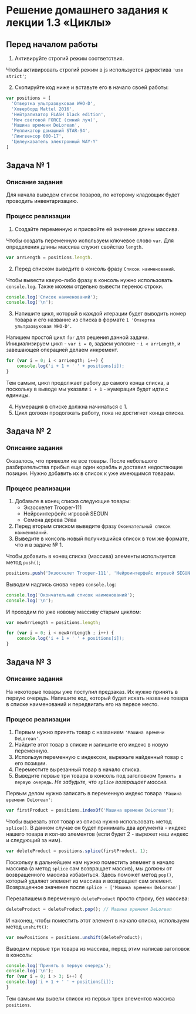 # Решение домашнего задания к лекции 1.3 «Циклы»

## Перед началом работы
1. Активируйте строгий режим соответствия. 

Чтобы активировать строгий режим в js используется директива `'use strict'`;

2. Скопируйте код ниже и вставьте его в начало своей работы:
```javascript
var positions = [
  'Отвертка ультразвуковая WHO-D',
  'Ховерборд Mattel 2016',
  'Нейтрализатор FLASH black edition',
  'Меч световой FORCE (синий луч)',
  'Машина времени DeLorean',
  'Репликатор домашний STAR-94',
  'Лингвенсор 000-17',
  'Целеуказатель электронный WAY-Y'
]
```

## Задача № 1

### Описание задания
Для начала выведем список товаров, по которому кладовщик будет проводить инвентаризацию.

### Процесс реализации
1. Создайте переменную и присвойте ей значение длины массива.

Чтобы создать переменную используем ключевое слово `var`. Для определения длины массива служит свойство `length`.
```javascript
var arrLength = positions.length.
```
2. Перед списком выведите в консоль фразу `Список наименований`.

Чтобы вывести какую-либо фразу в консоль нужно использовать `console.log`. Также можем отдельно вывести перенос строки.
```javascript
console.log('Список наименований');
console.log('\n');
```
3. Напишите цикл, который в каждой итерации будет выводить номер товара и его название из списка в формате `1 'Отвертка ультразвуковая WHO-D'`.

Напишем простой цикл `for` для решения данной задачи. Инициализируем цикл - `var i = 0`, задаем условие - `i < arrLength`, и завешающей операцией делаем инкремент.
```javascript
for (var i = 0; i < arrLength; i++) {
	console.log('i + 1 + ' ' + positions[i]);
}
```
Тем самым, цикл продолжает работу до самого конца списка, а поскольку в выводе мы указали `i + 1` - нумерация будет идти с единицы.

4. Нумерация в списке должна начинаться с 1.
5. Цикл должен продолжать работу, пока не достигнет конца списка.

## Задача № 2

### Описание задания
Оказалось, что привезли не все товары. После небольшого разбирательства прибыл еще один корабль и доставил недостающие позиции. Нужно добавить их в список к уже имеющимся товарам.

### Процесс реализации

1. Добавьте в конец списка следующие товары:
   * Экзоскелет Trooper-111
   * Нейроинтерфейс игровой SEGUN
   * Семена дерева Эйва
2. Перед вторым списком выведите фразу `Окончательный список наименований`.
3. Выведите в консоль новый получившийся список в том же формате, что и в задаче № 1.

Чтобы добавить в конец списка (массива) элементы используется метод `push()`;
```javascript
positions.push('Экзоскелет Trooper-111', 'Нейроинтерфейс игровой SEGUN','Семена дерева Эйва');
```
Выводим надпись снова через `console.log`:
```javascript
console.log('Окончательный список наименований');
console.log('\n');
```
И проходим по уже новому массиву старым циклом:
```javascript
var newArrLength = positions.length;

for (var i = 0; i < newArrLength ; i++) {
	console.log('i + 1 + ' ' + positions[i]);
}
```

## Задача № 3

### Описание задания
На некоторые товары уже поступил предзаказ. Их нужно принять в первую очередь. Напишите код, который будет искать название товара в списке наименований и передвигать его на первое место.

### Процесс реализации
1. Первым нужно принять товар с названием `'Машина времени DeLorean'`.
2. Найдите этот товар в списке и запишите его индекс в новую переменную.
3. Используя переменную с индексом, вырежьте найденный товар с его позиции.
4. Переместите вырезанный товар в начало списка.
5. Выведите первые три товара в консоль под заголовком `Принять в первую очередь`. *Не забудьте, что `splice` возвращает массив.* 


Первым делом нужно записать в переменную индекс товара `'Машина времени DeLorean'`:
```javascript
var firstProduct = positions.indexOf('Машина времени DeLorean');
```
Чтобы вырезать этот товар из списка нужно использовать метод `splice()`. В данном случае он будет принимать два аргумента - индекс нашего товара и кол-во элементов (если будет 2 - вырежет наш индекс и следующий за ним).
```javascript
var deleteProduct = positions.splice(firstProduct, 1);
```
Поскольку в дальнейшем нам нужно поместить элемент в начало массива (а метод `splice` сам возвращает массив), мы должны от возвращенного массива избавиться. Здесь поможет метод `pop()`, который удаляет элемент из массива и возвращает сам элемент. Возвращенное значение после `splice - ['Машина времени DeLorean']`

Перезапишем в переменную `deleteProduct` просто строку, без массива:
```javascript
deleteProduct = deleteProduct.pop(); // Машина времени DeLorean
```
И наконец, чтобы поместить этот элемент в начало списка, используем метод `unshift()`:
```javascript
var newPositions = positions.unshift(deleteProduct);
```
Выводим первые три товара из массива, перед этим написав заголовок в консоль:
```javascript
console.log('Принять в первую очередь');
console.log('\n');
for (var i = 0; i > 3; i++) {
console.log('i + 1 + ' ' + positions[i]);
}
```
Тем самым мы вывели список из первых трех элементов массива `positions`.